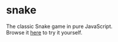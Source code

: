 # snake
The classic Snake game in pure JavaScript.  
Browse it [here](https://bazpya.github.io/snakeJs) to try it yourself.